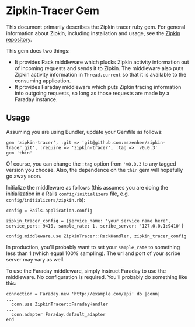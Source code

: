 # Zipkin-Tracer Gem
This document primarily describes the Zipkin tracer ruby gem.  For general information about Zipkin, including installation 
and usage, see the [Zipkin repository](https://github.com/twitter/zipkin).

This gem does two things:

* It provides Rack middleware which plucks Zipkin activity information out of incoming requests and sends it to 
Zipkin.  The middleware also puts Zipkin activity information in `Thread.current` so that it is available to the consuming
application.
* It provides Faraday middleware which puts Zipkin tracing information into outgoing requests, so long as those requests are made by a Faraday instance.

## Usage
Assuming you are using Bundler, update your Gemfile as follows:
```
gem 'zipkin-tracer', :git => 'git@github.com:mszenher/zipkin-tracer.git', :require => 'zipkin-tracer', :tag => 'v0.0.3'
gem 'thin'
```
Of course, you can change the `:tag` option from `'v0.0.3` to any tagged version you choose.  Also, the dependence on the `thin`
gem will hopefully go away soon.

Initialize the middleware as follows (this assumes you are doing the initialization in a Rails `config/initializers` file, e.g. 
`config/initializers/zipkin.rb`):
```
config = Rails.application.config

zipkin_tracer_config = {service_name: 'your service name here', service_port: 9410, sample_rate: 1, scribe_server: '127.0.0.1:9410'}

config.middleware.use ZipkinTracer::RackHandler, zipkin_tracer_config
```

In production, you'll probably want to set your `sample_rate` to something less than 1 (which equal 100% sampling).  The url and port of your scribe server may vary as well.

To use the Faraday middleware, simply instruct Faraday to use the middleware.  No configuration is required.  You'll probably do something like this:
```
connection = Faraday.new 'http://example.com/api' do |conn|
...
  conn.use ZipkinTracer::FaradayHandler
...
  conn.adapter Faraday.default_adapter
end
```
